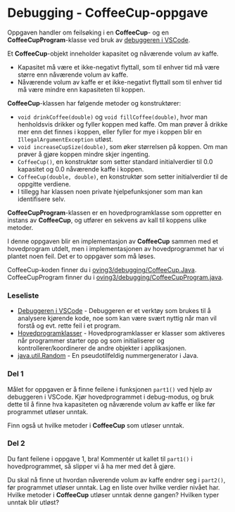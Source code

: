 # Debugging - CoffeeCup-oppgave

Oppgaven handler om feilsøking i en **CoffeeCup**- og en **CoffeeCupProgram**-klasse ved bruk av [debuggeren i VSCode](https://www.ntnu.no/wiki/pages/viewpage.action?pageId=235996724).

Et **CoffeeCup**-objekt inneholder kapasitet og nåværende volum av kaffe.

- Kapasitet må være et ikke-negativt flyttall, som til enhver tid må være større enn nåværende volum av kaffe.
- Nåværende volum av kaffe er et ikke-negativt flyttall som til enhver tid må være mindre enn kapasiteten til koppen.

**CoffeeCup**-klassen har følgende metoder og konstruktører:

- `void drinkCoffee(double)` og `void fillCoffee(double)`, hvor man henholdsvis drikker og fyller koppen med kaffe. Om man prøver å drikke mer enn det finnes i koppen, eller fyller for mye i koppen blir en `IllegalArgumentException` utløst.
- `void increaseCupSize(double)`, som øker størrelsen på koppen. Om man prøver å gjøre koppen mindre skjer ingenting.
- `CoffeeCup()`, en konstruktør som setter standard initialverdier til 0.0 kapasitet og 0.0 nåværende kaffe i koppen.
- `CoffeeCup(double, double)`, en konstruktør som setter initialverdier til de oppgitte verdiene.
- I tillegg har klassen noen private hjelpefunksjoner som man kan identifisere selv.

**CoffeeCupProgram**-klassen er en hovedprogramklasse som oppretter en instans av **CoffeeCup**, og utfører en sekvens av kall til koppens ulike metoder.

I denne oppgaven blir en implementasjon av **CoffeeCup** sammen med et hovedprogram utdelt, men i implementasjonen av hovedprogrammet har vi plantet noen feil. Det er to oppgaver som må løses.

CoffeeCup-koden finner du i [oving3/debugging/CoffeeCup.Java](../../src/main/java/oving3/debugging/CoffeeCup.java). CoffeeCupProgram finner du i [oving3/debugging/CoffeeCupProgram.java](../../src/main/java/oving3/debugging/CoffeeCupProgram.java).

### Leseliste

- [Debuggeren i VSCode](https://www.ntnu.no/wiki/pages/viewpage.action?pageId=235996724) - Debuggeren er et verktøy som brukes til å analysere kjørende kode, noe som kan være svært nyttig når man vil forstå og evt. rette feil i et program.
- [Hovedprogramklasser](https://www.ntnu.no/wiki/display/tdt4100/Hovedprogramklasser) - Hovedprogramklasser er klasser som aktiveres når programmer starter opp og som initialiserer og kontrollerer/koordinerer de andre objekter i applikasjonen.
- [java.util.Random](https://docs.oracle.com/javase/8/docs/api/java/util/Random.html) - En pseudotilfeldig nummergenerator i Java.

### Del 1

Målet for oppgaven er å finne feilene i funksjonen `part1()` ved hjelp av debuggeren i VSCode. Kjør hovedprogrammet i debug-modus, og bruk dette til å finne hva kapasiteten og nåværende volum av kaffe er like før programmet utløser unntak.

Finn også ut hvilke metoder i **CoffeeCup** som utløser unntak.

### Del 2

Du fant feilene i oppgave 1, bra! Kommentér ut kallet til `part1()` i hovedprogrammet, så slipper vi å ha mer med det å gjøre.

Du skal nå finne ut hvordan nåverende volum av kaffe endrer seg i `part2()`, før programmet utløser unntak. Lag en liste over hvilke verdier nivået har. Hvilke metoder i **CoffeeCup** utløser unntak denne gangen? Hvilken typer unntak blir utløst?
